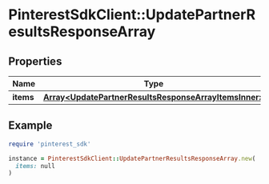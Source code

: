 # PinterestSdkClient::UpdatePartnerResultsResponseArray

## Properties

| Name | Type | Description | Notes |
| ---- | ---- | ----------- | ----- |
| **items** | [**Array&lt;UpdatePartnerResultsResponseArrayItemsInner&gt;**](UpdatePartnerResultsResponseArrayItemsInner.md) |  | [optional] |

## Example

```ruby
require 'pinterest_sdk'

instance = PinterestSdkClient::UpdatePartnerResultsResponseArray.new(
  items: null
)
```

